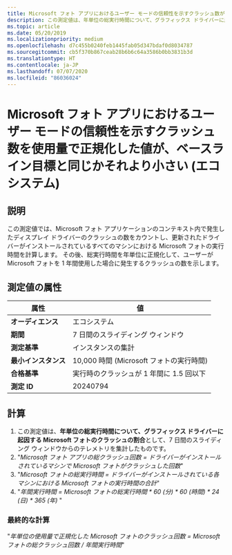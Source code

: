 ```yaml
---
title: Microsoft フォト アプリにおけるユーザー モードの信頼性を示すクラッシュ数がベースライン目標と同じかそれより小さい
description: この測定値は、年単位の総実行時間について、グラフィックス ドライバーに起因する Microsoft フォトのクラッシュの割合として、7 日間のスライディング ウィンドウからのテレメトリを集計したものです
ms.topic: article
ms.date: 05/20/2019
ms.localizationpriority: medium
ms.openlocfilehash: d7c455b0240feb1445fab05d347bdaf0d8034787
ms.sourcegitcommit: cb5f370b867ceab28b6b6c64a3586b0bb3831b3d
ms.translationtype: HT
ms.contentlocale: ja-JP
ms.lasthandoff: 07/07/2020
ms.locfileid: "86036024"
---
```

# <a name="number-of-user-mode-reliability-for-crashes-in-microsoft-photos-app-normalized-by-usage-is-less-than-or-equal-to-the-baseline-goal-ecosystem"></a>Microsoft フォト アプリにおけるユーザー モードの信頼性を示すクラッシュ数を使用量で正規化した値が、ベースライン目標と同じかそれより小さい (エコシステム)

## <a name="description"></a>説明

この測定値では、Microsoft フォト アプリケーションのコンテキスト内で発生したディスプレイ ドライバーのクラッシュの数をカウントし、更新されたドライバーがインストールされているすべてのマシンにおける Microsoft フォトの実行時間を計算します。 その後、総実行時間を年単位に正規化して、ユーザーが Microsoft フォトを 1 年間使用した場合に発生するクラッシュの数を示します。

## <a name="measure-attributes"></a>測定値の属性

|属性|値|
|----|----|
|**オーディエンス**|エコシステム|
|**期間**|7 日間のスライディング ウィンドウ|
|**測定基準**|インスタンスの集計|
|**最小インスタンス**|10,000 時間 (Microsoft フォトの実行時間) |
|**合格基準**|実行時のクラッシュが 1 年間に 1.5 回以下|
|**測定 ID**|20240794|

## <a name="calculation"></a>計算

1. この測定値は、**年単位の総実行時間について、グラフィックス ドライバーに起因する Microsoft フォトのクラッシュの割合**として、7 日間のスライディング ウィンドウからのテレメトリを集計したものです。
2. "*Microsoft フォト アプリの総クラッシュ回数 = ドライバーがインストールされているマシンで Microsoft フォトがクラッシュした回数*"
3. "*Microsoft フォトの総実行時間 = ドライバーがインストールされている各マシンにおける Microsoft フォトの実行時間の合計*"
4. "*年間実行時間 = Microsoft フォトの総実行時間 \* 60 (分) \* 60 (時間) \* 24 (日) \* 365 (年)* "

### <a name="final-calculation"></a>最終的な計算

"*年単位の使用量で正規化した Microsoft フォトのクラッシュ回数 = Microsoft フォトの総クラッシュ回数 / 年間実行時間*"
